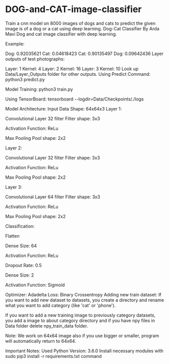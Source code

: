 # DOG-and-CAT-image-classifier
Train a cnn model on 8000 images of dogs and  cats to predict the given image is of a dog or a cat using deep learning. 
Dog-Cat Classifier
By Arda Mavi
Dog and cat image classifier with deep learning.

Example:
	
Dog: 0.92035621
Cat: 0.04618423	Cat: 0.90135497
Dog: 0.09642436
Layer outputs of test photographs:
 	 	 
Layer: 1
Kernel: 4	Layer: 2
Kernel: 16	Layer: 3
Kernel: 10
Look up Data/Layer_Outputs folder for other outputs.
Using Predict Command:
python3 predict.py <ImageFileName>

Model Training:
python3 train.py

Using TensorBoard:
tensorboard --logdir=Data/Checkpoints/./logs

Model Architecture:
Input Data Shape: 64x64x3
Layer 1:

Convolutional Layer 32 filter Filter shape: 3x3

Activation Function: ReLu

Max Pooling Pool shape: 2x2

Layer 2:

Convolutional Layer 32 filter Filter shape: 3x3

Activation Function: ReLu

Max Pooling Pool shape: 2x2

Layer 3:

Convolutional Layer 64 filter Filter shape: 3x3

Activation Function: ReLu

Max Pooling Pool shape: 2x2

Classification:

Flatten

Dense Size: 64

Activation Function: ReLu

Dropout Rate: 0.5

Dense Size: 2

Activation Function: Sigmoid

Optimizer: Adadelta
Loss: Binary Crossentropy
Adding new train dataset:
If you want to add new dataset to datasets, you create a directory and rename what you want to add category (like 'cat' or 'phone').

If you want to add a new training image to previously category datasets, you add a image to about category directory and if you have npy files in Data folder delete npy_train_data folder.

Note: We work on 64x64 image also if you use bigger or smaller, program will automatically return to 64x64.

Important Notes:
Used Python Version: 3.6.0
Install necessary modules with sudo pip3 install -r requirements.txt command
